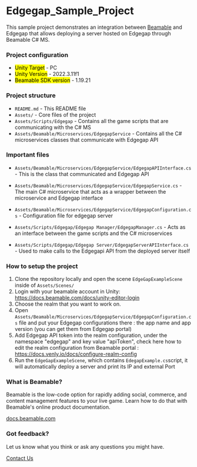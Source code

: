 # **Edgegap_Sample_Project**
This sample project demonstrates an integration between [Beamable](https://beamable.com/) and Edgegap that allows deploying a server hosted on Edgegap through Beamable C# MS.

### **Project configuration**

- <mark>Unity Target</mark> - PC
- <mark>Unity Version</mark> - 2022.3.11f1
- <mark>Beamable SDK version</mark> - 1.19.21

### **Project structure**

 - `README.md` - This README file
 - `Assets/` - Core files of the project
 - `Assets/Scripts/Edgegap` - Contains all the game scripts that are communicating with the C# MS
 - `Assets/Beamable/Microservices/EdgegapService` - Contains all the C# microservices classes that communicate with Edgegap API

### **Important files**

   - `Assets/Beamable/Microservices/EdgegapService/EdgegapAPIInterface.cs` - This is the class that communicated and Edgegap API
   - `Assets/Beamable/Microservices/EdgegapService/EdgegapService.cs` - The main C# microservice that acts as a wrapper between the microservice and Edgegap interface
   - `Assets/Beamable/Microservices/EdgegapService/EdgegapConfiguration.cs` - Configuration file for edgegap server
    
   - `Assets/Scripts/Edgegap/Edgegap Manager/EdgegapManager.cs` - Acts as an interface between the game scripts and the C# microservices
   - `Assets/Scripts/Edgegap/Edgegap Server/EdgegapServerAPIInterface.cs` - Used to make calls to the Edgegapi API from the deployed server itself
    
### **How to setup the project**

  1. Clone the repository locally and open the scene `EdgeGapExampleScene` inside of `Assets/Scenes/`
  2. Login with your beamable account in Unity: https://docs.beamable.com/docs/unity-editor-login
  3. Choose the realm that you want to work on.
  4. Open `Assets/Beamable/Microservices/EdgegapService/EdgegapConfiguration.cs` file and put your Edgegap configurations there : the app name and app version (you can get them from Edgegap portal)
  5. Add Edgegap API token into the realm configuration, under the namespace "edgegap" and key value "apiToken", check here how to edit the realm configuration from Beamable portal : https://docs.venly.io/docs/configure-realm-config
  6. Run the `EdgeGapExampleScene`, which contains `EdegapExample.cs`script, it will automatically deploy a server and print its IP and external Port
  
### **What is Beamable?**

Beamable is the low-code option for rapidly adding social, commerce, and content management features to your live game. Learn how to do that with Beamable's online product documentation.

[docs.beamable.com](docs.beamable.com)

### **Got feedback?**

Let us know what you think or ask any questions you might have.

[Contact Us](https://docs.beamable.com/discuss)
